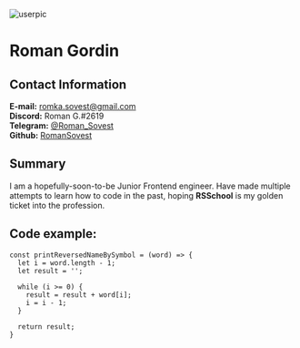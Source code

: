 ![userpic](https://live.staticflickr.com/65535/51750449843_90fde55efa_b.jpg "Me with a dog")

# Roman Gordin

## Contact Information
**E-mail:** [romka.sovest@gmail.com](mailto:romka.sovest@gmail.com)  
**Discord:** Roman G.#2619  
**Telegram:** [@Roman_Sovest](https://tlgg.ru/Roman_Sovest/)  
**Github:** [RomanSovest](https://github.com/RomanSovest/)

## Summary
I am a hopefully-soon-to-be Junior Frontend engineer. Have made multiple attempts to learn how to code in the past, hoping **RSSchool** is my golden ticket into the profession.

## Code example:
```
const printReversedNameBySymbol = (word) => {
  let i = word.length - 1;
  let result = '';

  while (i >= 0) {
    result = result + word[i];
    i = i - 1;
  }
  
  return result;
}
```